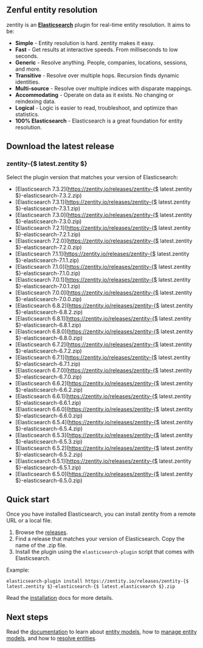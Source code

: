 ## <a name="overview">Zenful entity resolution</a>

zentity is an **[Elasticsearch](https://www.elastic.co/products/elasticsearch)** plugin for real-time entity
resolution. It aims to be:

- **Simple** - Entity resolution is hard. zentity makes it easy.
- **Fast** - Get results at interactive speeds. From milliseconds to low seconds.
- **Generic** - Resolve anything. People, companies, locations, sessions, and more.
- **Transitive** - Resolve over multiple hops. Recursion finds dynamic identities.
- **Multi-source** - Resolve over multiple indices with disparate mappings.
- **Accommodating** - Operate on data as it exists. No changing or reindexing data.
- **Logical** - Logic is easier to read, troubleshoot, and optimize than statistics.
- **100% Elasticsearch** - Elasticsearch is a great foundation for entity resolution.


## <a name="latest-release">Download the latest release</a>


### zentity-{$ latest.zentity $}

Select the plugin version that matches your version of Elasticsearch:

- [Elasticsearch 7.3.2](https://zentity.io/releases/zentity-{$ latest.zentity $}-elasticsearch-7.3.2.zip)
- [Elasticsearch 7.3.1](https://zentity.io/releases/zentity-{$ latest.zentity $}-elasticsearch-7.3.1.zip)
- [Elasticsearch 7.3.0](https://zentity.io/releases/zentity-{$ latest.zentity $}-elasticsearch-7.3.0.zip)
- [Elasticsearch 7.2.1](https://zentity.io/releases/zentity-{$ latest.zentity $}-elasticsearch-7.2.1.zip)
- [Elasticsearch 7.2.0](https://zentity.io/releases/zentity-{$ latest.zentity $}-elasticsearch-7.2.0.zip)
- [Elasticsearch 7.1.1](https://zentity.io/releases/zentity-{$ latest.zentity $}-elasticsearch-7.1.1.zip)
- [Elasticsearch 7.1.0](https://zentity.io/releases/zentity-{$ latest.zentity $}-elasticsearch-7.1.0.zip)
- [Elasticsearch 7.0.1](https://zentity.io/releases/zentity-{$ latest.zentity $}-elasticsearch-7.0.1.zip)
- [Elasticsearch 7.0.0](https://zentity.io/releases/zentity-{$ latest.zentity $}-elasticsearch-7.0.0.zip)
- [Elasticsearch 6.8.2](https://zentity.io/releases/zentity-{$ latest.zentity $}-elasticsearch-6.8.2.zip)
- [Elasticsearch 6.8.1](https://zentity.io/releases/zentity-{$ latest.zentity $}-elasticsearch-6.8.1.zip)
- [Elasticsearch 6.8.0](https://zentity.io/releases/zentity-{$ latest.zentity $}-elasticsearch-6.8.0.zip)
- [Elasticsearch 6.7.2](https://zentity.io/releases/zentity-{$ latest.zentity $}-elasticsearch-6.7.2.zip)
- [Elasticsearch 6.7.1](https://zentity.io/releases/zentity-{$ latest.zentity $}-elasticsearch-6.7.1.zip)
- [Elasticsearch 6.7.0](https://zentity.io/releases/zentity-{$ latest.zentity $}-elasticsearch-6.7.0.zip)
- [Elasticsearch 6.6.2](https://zentity.io/releases/zentity-{$ latest.zentity $}-elasticsearch-6.6.2.zip)
- [Elasticsearch 6.6.1](https://zentity.io/releases/zentity-{$ latest.zentity $}-elasticsearch-6.6.1.zip)
- [Elasticsearch 6.6.0](https://zentity.io/releases/zentity-{$ latest.zentity $}-elasticsearch-6.6.0.zip)
- [Elasticsearch 6.5.4](https://zentity.io/releases/zentity-{$ latest.zentity $}-elasticsearch-6.5.4.zip)
- [Elasticsearch 6.5.3](https://zentity.io/releases/zentity-{$ latest.zentity $}-elasticsearch-6.5.3.zip)
- [Elasticsearch 6.5.2](https://zentity.io/releases/zentity-{$ latest.zentity $}-elasticsearch-6.5.2.zip)
- [Elasticsearch 6.5.1](https://zentity.io/releases/zentity-{$ latest.zentity $}-elasticsearch-6.5.1.zip)
- [Elasticsearch 6.5.0](https://zentity.io/releases/zentity-{$ latest.zentity $}-elasticsearch-6.5.0.zip)


## <a name="quick-start">Quick start</a>

Once you have installed Elasticsearch, you can install zentity from a remote URL or a local file.

1. Browse the [releases](/releases).
2. Find a release that matches your version of Elasticsearch. Copy the name of the .zip file.
3. Install the plugin using the `elasticsearch-plugin` script that comes with Elasticsearch.

Example:

`elasticsearch-plugin install https://zentity.io/releases/zentity-{$ latest.zentity $}-elasticsearch-{$ latest.elasticsearch $}.zip`

Read the [installation](/docs/installation) docs for more details.

## <a name="next-steps">Next steps</a>

Read the [documentation](/docs) to learn about [entity models](/docs/entity-models),
how to [manage entity models](/docs/rest-apis/models-api), and how to [resolve entities](/docs/rest-apis/resolution-api).
